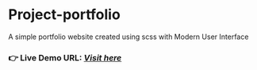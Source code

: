 # Project-portfolio
A simple portfolio website created using scss with Modern User Interface
### **👉 Live Demo URL:** <a href="https://scss-portfolio-pro.netlify.app/">***Visit here***</a>
